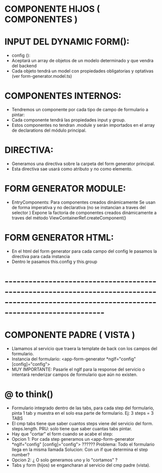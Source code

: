 
# COMPONENTE HIJOS (  COMPONENTES )

# INPUT DEL DYNAMIC FORM():
  - config (): 
  - Aceptará un array de objetos de un modelo determinado y que vendra del backend
  - Cada objeto tendrá un model con propiedades obligatorias y optativas  (ver form-generator.model.ts)

# COMPONENTES INTERNOS:
- Tendremos un componente por cada tipo de campo de formulario  a pintar:
- Cada componente tendrá las propiedades input y group.
- Estos componentes no tendran .module y serán importados en el array de declarations del módulo principal.

# DIRECTIVA:
- Generamos una directiva sobre la carpeta del form generator principal.
- Esta directiva sae usará como atributo y no como elemento.

# FORM GENERATOR MODULE:
- EntryComponents: Para componentes creados dinámicamente
  Se usan de forma imperativa y no declarativa (no se instancian a traves del selector )
  Expone la factoria de componentes creados dinámicamente a traves del método ViewContainerRef.createComponent()

# FORM GENERATOR HTML:
- En el html del form generator para cada campo del config le pasamos la directiva para cada instancia
- Dentro le pasamos this.config y this.group

 # ------------------------------------------------------------------------------------------------------------------------------------------- # 

# COMPONENTE PADRE ( VISTA )
- Llamamos al servicio que traera la template de back con los campos del formulario.
- Instancia del formulario:
  <app-form-generator *ngIf="config" [config]="config"></app-form-generator>
- MUY IMPORTANTE: Pasarle el ngIf para la response del servicio o intentará renderizar campos de formulario que aún no existen.

# @ to think()
- Formulario integrado dentro de las tabs, para cada step del formulario, pinta 1 tab y muestra en el solo esa parte de formulario.
  Ej: 3 steps = 3 TABS
- El cmp tabs tiene que saber cuantos steps viene del servicio del form. steps.length. PRU: solo tiene que saber cuantas tabs pintar.
- Hay que "cortar" el form cuando se acabe el step:
- Opcion 1:
  Por cada step generamos un <app-form-generator *ngIf="config" [config]="config"></app-form-generator> ?????? 
  Problema: Todo el formulario llega en la misma llamada
  Solucion: Con un if que determina el step number?
- Opcion 2:
  ¿ O solo generamos uno y lo "cortamos" ?
- Tabs y form (hijos) se engancharan al servicio del cmp padre (vista).

  


